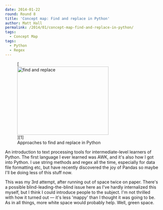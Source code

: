 ```yaml
---
date: 2014-01-22
round: Round 8
title: 'Concept map: Find and replace in Python'
author: Matt Hall
permalink: /2014/01/concept-map-find-and-replace-in-python/
tags:
  - Concept Map
tags:
  - Python
  - Regex
---
```

<figure id="attachment_5606" style="width: 300px;" class="wp-caption alignnone">[<img class="size-medium wp-image-5606" alt="find and replace" src="http://files.software-carpentry.org/training-course/2014/01/Find_and_replace_in_Python-300x225.jpg" width="300" height="225" />][1]<figcaption class="wp-caption-text">Approaches to find and replace in Python</figcaption></figure> 
An introduction to text processing tools for intermediate-level learners of Python. The first language I ever learned was AWK, and it's also how I got into Python. I use string methods and regex all the time, especially for data file formatting etc, but have recently discovered the joy of Pandas so maybe I'll be doing less of this stuff now.

This was my 3rd attempt, after running out of space twice on paper. There's a possible blind-leading-the-blind issue here as I've hardly internalized this myself, but I think I could introduce people to the subject. I'm not thrilled with how it turned out — it's less 'mappy' than I thought it was going to be. As in all things, more white space would probably help. Well, green space.

 [1]: http://files.software-carpentry.org/training-course/2014/01/Find_and_replace_in_Python.jpg
